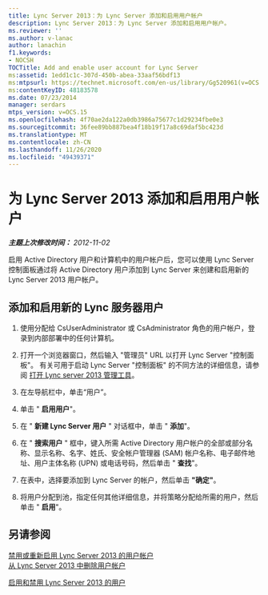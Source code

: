```yaml
---
title: Lync Server 2013：为 Lync Server 添加和启用用户帐户
description: Lync Server 2013：为 Lync Server 添加和启用用户帐户。
ms.reviewer: ''
ms.author: v-lanac
author: lanachin
f1.keywords:
- NOCSH
TOCTitle: Add and enable user account for Lync Server
ms:assetid: 1edd1c1c-307d-450b-abea-33aaf56bdf13
ms:mtpsurl: https://technet.microsoft.com/en-us/library/Gg520961(v=OCS.15)
ms:contentKeyID: 48183578
ms.date: 07/23/2014
manager: serdars
mtps_version: v=OCS.15
ms.openlocfilehash: 4f70ae2da122a0db3986a75677c1d29234fbe0e3
ms.sourcegitcommit: 36fee89bb887bea4f18b19f17a8c69daf5bc423d
ms.translationtype: MT
ms.contentlocale: zh-CN
ms.lasthandoff: 11/26/2020
ms.locfileid: "49439371"
---
```

# <a name="add-and-enable-user-account-for-lync-server-2013"></a>为 Lync Server 2013 添加和启用用户帐户

<div data-xmlns="http://www.w3.org/1999/xhtml">

<div class="topic" data-xmlns="http://www.w3.org/1999/xhtml" data-msxsl="urn:schemas-microsoft-com:xslt" data-cs="https://msdn.microsoft.com/">

<div data-asp="https://msdn2.microsoft.com/asp">



</div>

<div id="mainSection">

<div id="mainBody">

<span> </span>

_**主题上次修改时间：** 2012-11-02_

启用 Active Directory 用户和计算机中的用户帐户后，您可以使用 Lync Server 控制面板通过将 Active Directory 用户添加到 Lync Server 来创建和启用新的 Lync Server 2013 用户帐户。

<div>

## <a name="to-add-and-enable-a-new-lync-server-user"></a>添加和启用新的 Lync 服务器用户

1.  使用分配给 CsUserAdministrator 或 CsAdministrator 角色的用户帐户，登录到内部部署中的任何计算机。

2.  打开一个浏览器窗口，然后输入 "管理员" URL 以打开 Lync Server "控制面板"。 有关可用于启动 Lync Server "控制面板" 的不同方法的详细信息，请参阅 [打开 Lync server 2013 管理工具](lync-server-2013-open-lync-server-administrative-tools.md)。

3.  在左导航栏中，单击“用户”。

4.  单击 " **启用用户**"。

5.  在 " **新建 Lync Server 用户** " 对话框中，单击 " **添加**"。

6.  在 " **搜索用户** " 框中，键入所需 Active Directory 用户帐户的全部或部分名称、显示名称、名字、姓氏、安全帐户管理器 (SAM) 帐户名称、电子邮件地址、用户主体名称 (UPN) 或电话号码，然后单击 " **查找**"。

7.  在表中，选择要添加到 Lync Server 的帐户，然后单击 **"确定"**。

8.  将用户分配到池，指定任何其他详细信息，并将策略分配给所需的用户，然后单击 " **启用**"。

</div>

<div>

## <a name="see-also"></a>另请参阅


[禁用或重新启用 Lync Server 2013 的用户帐户](lync-server-2013-disable-or-re-enable-user-account-for-lync-server.md)  
[从 Lync Server 2013 中删除用户帐户](lync-server-2013-remove-a-user-account-from-lync-server.md)  


[启用和禁用 Lync Server 2013 的用户](lync-server-2013-enabling-and-disabling-users-for-lync-server.md)  
  

</div>

</div>

<span> </span>

</div>

</div>

</div>

